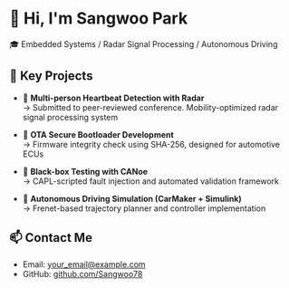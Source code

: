 # 👋 Hi, I'm Sangwoo Park

🎓 Embedded Systems / Radar Signal Processing / Autonomous Driving

## 🔧 Key Projects

- 📡 **Multi-person Heartbeat Detection with Radar**  
  → Submitted to peer-reviewed conference. Mobility-optimized radar signal processing system

- 🔐 **OTA Secure Bootloader Development**  
  → Firmware integrity check using SHA-256, designed for automotive ECUs

- 🧪 **Black-box Testing with CANoe**  
  → CAPL-scripted fault injection and automated validation framework

- 🚗 **Autonomous Driving Simulation (CarMaker + Simulink)**  
  → Frenet-based trajectory planner and controller implementation

## 📫 Contact Me
- Email: your_email@example.com
- GitHub: [github.com/Sangwoo78](https://github.com/Sangwoo78)
